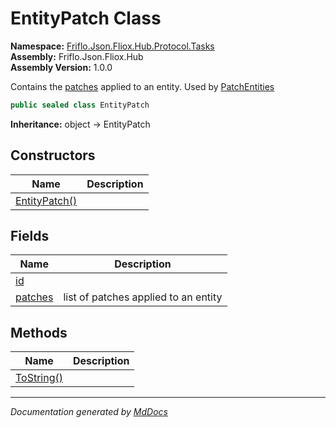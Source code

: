 ﻿<!--  
  <auto-generated>   
    The contents of this file were generated by a tool.  
    Changes to this file may be list if the file is regenerated  
  </auto-generated>   
-->

# EntityPatch Class

**Namespace:** [Friflo.Json.Fliox.Hub.Protocol.Tasks](../index.md)  
**Assembly:** Friflo.Json.Fliox.Hub  
**Assembly Version:** 1.0.0

Contains the [patches](fields/patches.md) applied to an entity. Used by [PatchEntities](../PatchEntities/index.md)

```csharp
public sealed class EntityPatch
```

**Inheritance:** object → EntityPatch

## Constructors

| Name                                   | Description |
| -------------------------------------- | ----------- |
| [EntityPatch()](constructors/index.md) |             |

## Fields

| Name                         | Description                          |
| ---------------------------- | ------------------------------------ |
| [id](fields/id.md)           |                                      |
| [patches](fields/patches.md) | list of patches applied to an entity |

## Methods

| Name                              | Description |
| --------------------------------- | ----------- |
| [ToString()](methods/ToString.md) |             |

___

*Documentation generated by [MdDocs](https://github.com/ap0llo/mddocs)*
